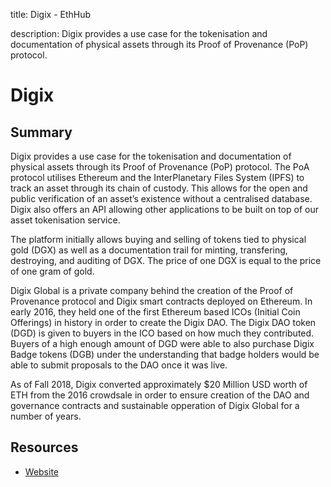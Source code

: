 title: Digix - EthHub

description: Digix provides a use case for the tokenisation and documentation of physical assets through its Proof of Provenance \(PoP\) protocol.

# Digix

## Summary

Digix provides a use case for the tokenisation and documentation of physical assets through its Proof of Provenance \(PoP\) protocol. The PoA protocol utilises Ethereum and the InterPlanetary Files System \(IPFS\) to track an asset through its chain of custody. This allows for the open and public verification of an asset’s existence without a centralised database. Digix also offers an API allowing other applications to be built on top of our asset tokenisation service.

The platform initially allows buying and selling of tokens tied to physical gold \(DGX\) as well as a documentation trail for minting, transfering, destroying, and auditing of DGX. The price of one DGX is equal to the price of one gram of gold.

Digix Global is a private company behind the creation of the Proof of Provenance protocol and Digix smart contracts deployed on Ethereum. In early 2016, they held one of the first Ethereum based ICOs \(Initial Coin Offerings\) in history in order to create the Digix DAO. The Digix DAO token \(DGD\) is given to buyers in the ICO based on how much they contributed. Buyers of a high enough amount of DGD were able to also purchase Digix Badge tokens \(DGB\) under the understanding that badge holders would be able to submit proposals to the DAO once it was live.

As of Fall 2018, Digix converted approximately $20 Million USD worth of ETH from the 2016 crowdsale in order to ensure creation of the DAO and governance contracts and sustainable opperation of Digix Global for a number of years.

## Resources

* [Website](https://digix.global/)
